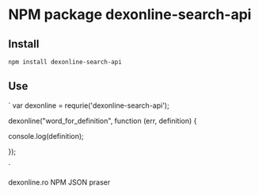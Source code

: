 NPM package dexonline-search-api
================================

## Install ##

`npm install dexonline-search-api`

## Use ##

`
var dexonline = requrie('dexonline-search-api');

dexonline("word_for_definition", function (err, definition) {

  console.log(definition);

});

`


dexonline.ro NPM JSON praser
